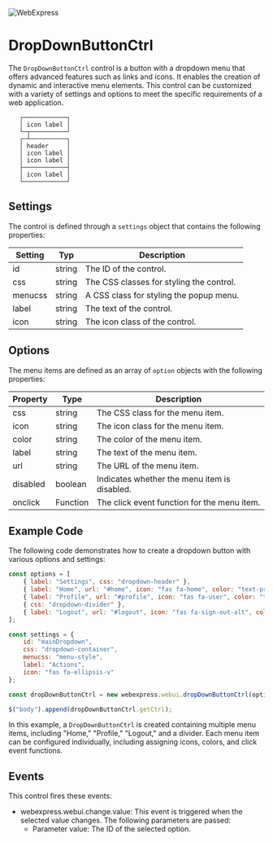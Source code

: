![WebExpress](https://raw.githubusercontent.com/ReneSchwarzer/WebExpress.Doc/main/assets/banner.png)

# DropDownButtonCtrl
The `DropDownButtonCtrl` control is a button with a dropdown menu that offers advanced features such as links and icons. It enables the creation of dynamic and interactive menu elements. This control can be customized with a variety of settings and options to meet the specific requirements of a web application.

```
   ┌────────────┐
   │ icon label │
   └─┬──────────┘
   ┌─┴──────────┐
   │ header     │
   │ icon label │
   │ icon label │
   ├────────────┤
   │ icon label │
   └────────────┘
```

## Settings
The control is defined through a `settings` object that contains the following properties:

|Setting |Typ    |Description
|--------|-------|-----------------------------------------------		
|id      |string |The ID of the control.
|css     |string |The CSS classes for styling the control.
|menucss |string |A CSS class for styling the popup menu.
|label   |string |The text of the control.
|icon    |string |The icon class of the control.

## Options 
The menu items are defined as an array of `option` objects with the following properties:

|Property    |Type     |Description
|------------|---------|-------------------------------
|css         |string   |The CSS class for the menu item.
|icon        |string   |The icon class for the menu item.
|color       |string   |The color of the menu item.
|label       |string   |The text of the menu item.
|url         |string   |The URL of the menu item.
|disabled    |boolean  |Indicates whether the menu item is disabled.
|onclick     |Function |The click event function for the menu item.

## Example Code
The following code demonstrates how to create a dropdown button with various options and settings:

```javascript
const options = [
    { label: "Settings", css: "dropdown-header" },
    { label: "Home", url: "#home", icon: "fas fa-home", color: "text-primary", onclick: "console.log('Home clicked')" },
    { label: "Profile", url: "#profile", icon: "fas fa-user", color: "text-success" },
    { css: "dropdown-divider" },
    { label: "Logout", url: "#logout", icon: "fas fa-sign-out-alt", color: "text-danger", disabled: true }
];

const settings = {
    id: "mainDropdown",
    css: "dropdown-container",
    menucss: "menu-style",
    label: "Actions",
    icon: "fas fa-ellipsis-v"
};

const dropDownButtonCtrl = new webexpress.webui.dropDownButtonCtrl(options, settings);

$("body").append(dropDownButtonCtrl.getCtrl);
```

In this example, a `DropDownButtonCtrl` is created containing multiple menu items, including "Home," "Profile," "Logout," and a divider. Each menu item can be configured individually, including assigning icons, colors, and click event functions.

## Events
This control fires these events:

- webexpress.webui.change.value: This event is triggered when the selected value changes. The following parameters are passed:
    - Parameter value: The ID of the selected option.